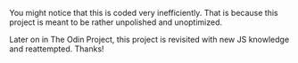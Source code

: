 You might notice that this is coded very inefficiently.
That is because this project is meant to be rather unpolished and unoptimized.

Later on in The Odin Project, this project is revisited with new JS knowledge and reattempted. 
Thanks!
